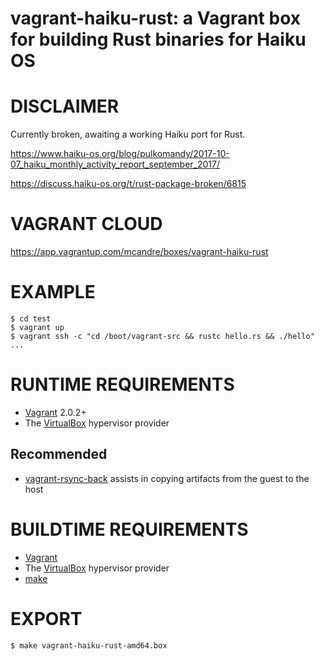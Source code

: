 # vagrant-haiku-rust: a Vagrant box for building Rust binaries for Haiku OS

# DISCLAIMER

Currently broken, awaiting a working Haiku port for Rust.

https://www.haiku-os.org/blog/pulkomandy/2017-10-07_haiku_monthly_activity_report_september_2017/

https://discuss.haiku-os.org/t/rust-package-broken/6815

# VAGRANT CLOUD

https://app.vagrantup.com/mcandre/boxes/vagrant-haiku-rust

# EXAMPLE

```console
$ cd test
$ vagrant up
$ vagrant ssh -c "cd /boot/vagrant-src && rustc hello.rs && ./hello"
...
```

# RUNTIME REQUIREMENTS

* [Vagrant](https://www.vagrantup.com) 2.0.2+
* The [VirtualBox](https://www.virtualbox.org) hypervisor provider

## Recommended

* [vagrant-rsync-back](https://github.com/smerrill/vagrant-rsync-back) assists in copying artifacts from the guest to the host

# BUILDTIME REQUIREMENTS

* [Vagrant](https://www.vagrantup.com)
* The [VirtualBox](https://www.virtualbox.org) hypervisor provider
* [make](https://www.gnu.org/software/make/)

# EXPORT

```console
$ make vagrant-haiku-rust-amd64.box
```
